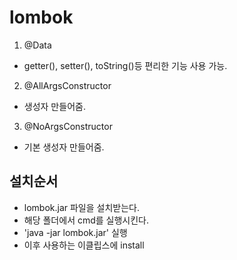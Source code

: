 # lombok
1. @Data
- getter(), setter(), toString()등 편리한 기능 사용 가능.

2. @AllArgsConstructor
- 생성자 만들어줌.

3. @NoArgsConstructor
- 기본 생성자 만들어줌.
## 설치순서
- lombok.jar 파일을 설치받는다.
- 해당 폴더에서 cmd를 실행시킨다.
- 'java -jar lombok.jar' 실행
- 이후 사용하는 이클립스에 install



